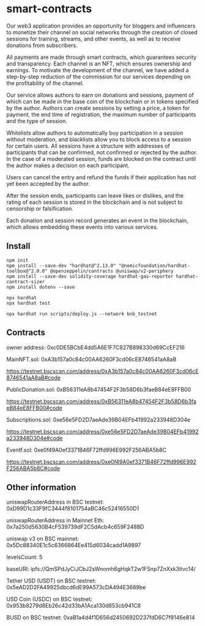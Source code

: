 # smart-contracts

Our web3 application provides an opportunity for bloggers and influencers to monetize their channel on social networks through the creation of closed sessions for training, streams, and other events, as well as to receive donations from subscribers.

All payments are made through smart contracts, which guarantees security and transparency. Each channel is an NFT, which ensures ownership and earnings. To motivate the development of the channel, we have added a step-by-step reduction of the commission for our services depending on the profitability of the channel.

Our service allows authors to earn on donations and sessions, payment of which can be made in the base coin of the blockchain or in tokens specified by the author. Authors can create sessions by setting a price, a token for payment, the end time of registration, the maximum number of participants and the type of session.

Whitelists allow authors to automatically buy participation in a session without moderation, and blacklists allow you to block access to a session for certain users. All sessions have a structure with addresses of participants that can be confirmed, not confirmed or rejected by the author. In the case of a moderated session, funds are blocked on the contract until the author makes a decision on each participant.

Users can cancel the entry and refund the funds if their application has not yet been accepted by the author.

After the session ends, participants can leave likes or dislikes, and the rating of each session is stored in the blockchain and is not subject to censorship or falsification.

Each donation and session record generates an event in the blockchain, which allows embedding these events into various services.

##

## Install

```shell
npm init
npm install --save-dev "hardhat@^2.13.0" "@nomicfoundation/hardhat-toolbox@^2.0.0" @openzeppelin/contracts @uniswap/v2-periphery
npm install --save-dev solidity-coverage hardhat-gas-reporter hardhat-contract-sizer
npm install dotenv --save

npx hardhat
npx hardhat test

npx hardhat run scripts/deploy.js --network bnb_testnet
```

## Contracts

owner address: 0xc0DE5BCbE4dd5A6E1F7C827B898330d69CcEF216

MainNFT.sol: 0xA3b157a0c84c00AA6260F3cd06cE8746541aA8aB

https://testnet.bscscan.com/address/0xA3b157a0c84c00AA6260F3cd06cE8746541aA8aB#code

PublicDonation.sol: 0xB56311eA8b47454F2F3b58D6b3faeB84eE8FFB00

https://testnet.bscscan.com/address/0xB56311eA8b47454F2F3b58D6b3faeB84eE8FFB00#code

Subscriptions.sol: 0xe56e5FD2D7aeAde39B04EFb41992a233948D304e

https://testnet.bscscan.com/address/0xe56e5FD2D7aeAde39B04EFb41992a233948D304e#code

Eventf.sol: 0xe0f49A0ef3371B46F72ffd996E992F256ABA5b8C

https://testnet.bscscan.com/address/0xe0f49A0ef3371B46F72ffd996E992F256ABA5b8C#code

## Other information

uniswapRouterAddress in BSC testnet: 0xD99D1c33F9fC3444f8101754aBC46c52416550D1

uniswapRouterAddress in Mainnet Eth: 0x7a250d5630B4cF539739dF2C5dAcb4c659F2488D

uniswap v3 on BSC mainnet: 0x5Dc88340E1c5c6366864Ee415d6034cadd1A9897

levelsCount: 5

baseURI: ipfs://QmSPdJyCiJCbJ2sWnomh6gHqkT2w1FSnp7ZnXxk3itvc14/

Tether USD (USDT) on BSC testnet: 0x5eAD2D2FA49925dbcd6dE99A573cDA494E3689be

USD Coin (USDC) on BSC testnet: 0x953b8279d8Eb26c42d33bA1Aca130d853cb941C8

BUSD on BSC testnet: 0xaB1a4d4f1D656d2450692D237fdD6C7f9146e814
